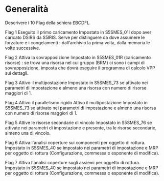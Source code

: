 
# Generalità
Descrivere i 10 Flag della schiera £BCDFL.

Flag 1
Eseguito il primo caricamento
Impostato in S5SMES_01I dopo aver caricato DSIRS da S5IRIS. Serve per distinguere da dove assumere le forzature e i congelamenti :  dall'archivio la prima volta, dalla memoria le volte successive.

Flag 2
Attiva la sovrapposizione
Impostato in S5SMES_01R (caricamento risorse) :  se trova una risorsa nel cui gruppo (BRM) ci sono i campi di sovrapposizione, imposta che dovrà eseguire il programma di calcolo VPP sui dettagli.

Flag 3
Attivo il multipostazione
Impostato in S5SMES_73 se attivato nei parametri di impostazione e almeno una risorsa con numero di risorse maggiori di 1.

Flag 4
Attivo il parallelismo rigido
Attivo il multipostazione
Impostato in S5SMES_73 se attivato nei parametri di impostazione e almeno una risorsa con numero di risorse maggiori di 1.

Flag 5
Attive le risorse secondarie di vincolo
Impostato in S5SMES_76 se attivate nei parametri di impostazione e presente, tra le risorse secondarie, almeno una di vincolo.

Flag 6
Attiva l'analisi coperture sui componenti per oggetto di rottura.
Impostato in S5SMES_40 se impostato nei parametri di impostazione e MRP per oggetto di rottura (Configurazione, commessa o esponente di modifica).

Flag 7
Attiva l'analisi coperture sugli assiemi per oggetto di rottura.
Impostato in S5SMES_40 se impostato nei parametri di impostazione e MRP per oggetto di rottura (Configurazione, commessa o esponente di modifica).



